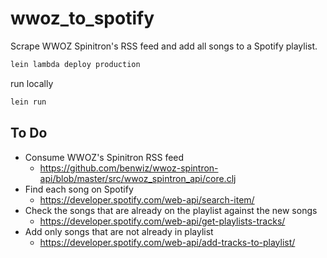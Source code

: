 # wwoz_to_spotify

Scrape WWOZ Spinitron's RSS feed and add all songs to a Spotify playlist.

```bash
lein lambda deploy production
```

run locally

```bash
lein run
```

## To Do

- Consume WWOZ's Spinitron RSS feed
  - https://github.com/benwiz/wwoz-spintron-api/blob/master/src/wwoz_spintron_api/core.clj
- Find each song on Spotify
  - https://developer.spotify.com/web-api/search-item/
- Check the songs that are already on the playlist against the new songs
  - https://developer.spotify.com/web-api/get-playlists-tracks/
- Add only songs that are not already in playlist
  - https://developer.spotify.com/web-api/add-tracks-to-playlist/
